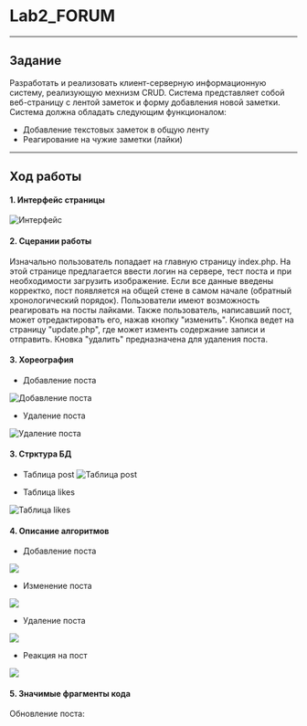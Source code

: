 # Lab2_FORUM
------------------------------------------
Задание
------------------------------------------
Разработать и реализовать клиент-серверную информационную систему, реализующую мехнизм CRUD. Система представляет собой веб-страницу с лентой заметок и форму добавления новой заметки. Система должна обладать следующим функционалом:

- Добавление текстовых заметок в общую ленту
- Реагирование на чужие заметки (лайки)
------------------------------------------
Ход работы
------------------------------------------
#### 1. Интерфейс страницы
![Интерфейс](https://github.com/Daniil-Kazakov1/Lab2_FORUM/blob/main/интерфейс.png)
#### 2. Сцерании работы
Изначально пользователь попадает на главную страницу index.php.
На этой странице предлагается ввести логин на сервере, тест поста и при необходимости загрузить изображение. Если все данные введены корректко, пост появляется на общей стене в самом начале (обратный хронологический порядок). 
Пользователи имеют возможность реагировать на посты лайками.
Также пользователь, написавший пост, может отредактировать его, нажав кнопку "изменить". Кнопка ведет на страницу "update.php", где может изменть содержание записи и отправить.
Кновка "удалить" предназначена для удаления поста.
#### 3. Хореография
- Добавление поста

![Добавление поста](https://github.com/Daniil-Kazakov1/Lab2_FORUM/blob/main/Добавление%20поста.png)

- Удаление поста

![Удаление поста](https://github.com/Daniil-Kazakov1/Lab2_FORUM/blob/main/Удаление%20поста.png)

#### 3. Стрктура БД
- Таблица post
![Таблица post](https://github.com/Daniil-Kazakov1/Lab2_FORUM/blob/main/Структура%20БД%20post.png)

- Таблица likes

![Таблица likes](https://github.com/Daniil-Kazakov1/Lab2_FORUM/blob/main/Структура%20БД%20likes.png)

#### 4. Описание алгоритмов
- Добавление поста
<p align = "left"> <img src="https://github.com/Daniil-Kazakov1/Lab2_FORUM/blob/main/Блок-схема%20создание%20поста.png"> </p>

- Изменение поста
<p align = "left"> <img src="https://github.com/Daniil-Kazakov1/Lab2_FORUM/blob/main/Блок-схема%20изменение%20поста.png"> </p>

- Удаление поста
<p align = "left"> <img src="https://github.com/Daniil-Kazakov1/Lab2_FORUM/blob/main/Блок-схема%20удаление%20поста.png"> </p>

- Реакция на пост
<p align = "left"> <img src="https://github.com/Daniil-Kazakov1/Lab2_FORUM/blob/main/Блок-схема%20реакция%20на%20пост.png"> </p>

#### 5. Значимые фрагменты кода
Обновление поста:
<?php

    session_start();
    require_once 'connect.php';

    $id = $_POST['id'];
    $post = $_POST['post'];
    $login = $_POST['login'];
    $date = date(" H : i : s d - m - Y ");
    $path = 'uploads/'. time(). $_FILES['img']['name'];
    move_uploaded_file($_FILES['img']['tmp_name'], $path);

    mysqli_query($connect, "UPDATE `post` SET
        `login` = '$login', `text` = '$post', `img` = '$path', `date` = '$date' WHERE `post`.`id` = '$id'");
    header('Location:../index.php');
 ?>
